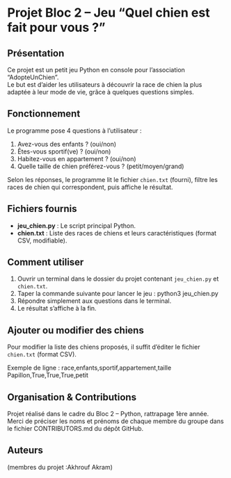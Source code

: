 # Projet Bloc 2 – Jeu “Quel chien est fait pour vous ?”

## Présentation

Ce projet est un petit jeu Python en console pour l’association “AdopteUnChien”.  
Le but est d’aider les utilisateurs à découvrir la race de chien la plus adaptée à leur mode de vie, grâce à quelques questions simples.

## Fonctionnement

Le programme pose 4 questions à l’utilisateur :

1. Avez-vous des enfants ? (oui/non)
2. Êtes-vous sportif(ve) ? (oui/non)
3. Habitez-vous en appartement ? (oui/non)
4. Quelle taille de chien préférez-vous ? (petit/moyen/grand)

Selon les réponses, le programme lit le fichier `chien.txt` (fourni), filtre les races de chien qui correspondent, puis affiche le résultat.

## Fichiers fournis

- **jeu_chien.py** : Le script principal Python.
- **chien.txt** : Liste des races de chiens et leurs caractéristiques (format CSV, modifiable).

## Comment utiliser

1. Ouvrir un terminal dans le dossier du projet contenant `jeu_chien.py` et `chien.txt`.
2. Taper la commande suivante pour lancer le jeu :
   python3 jeu_chien.py
3. Répondre simplement aux questions dans le terminal.
4. Le résultat s’affiche à la fin.

## Ajouter ou modifier des chiens

Pour modifier la liste des chiens proposés, il suffit d’éditer le fichier `chien.txt` (format CSV).

Exemple de ligne :
race,enfants,sportif,appartement,taille
Papillon,True,True,True,petit

## Organisation & Contributions

Projet réalisé dans le cadre du Bloc 2 – Python, rattrapage 1ère année.  
Merci de préciser les noms et prénoms de chaque membre du groupe dans le fichier CONTRIBUTORS.md du dépôt GitHub.

## Auteurs

(membres du projet :Akhrouf Akram)

